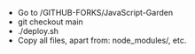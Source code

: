 - Go to /GITHUB-FORKS/JavaScript-Garden
- git checkout main
- ./deploy.sh
- Copy all files, apart from: node_modules/, etc.